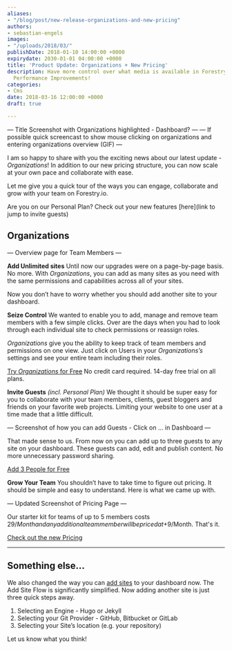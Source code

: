 ```yaml
---
aliases:
- "/blog/post/new-release-organizations-and-new-pricing"
authors:
- sebastian-engels
images:
- "/uploads/2018/03/"
publishDate: 2018-01-10 14:00:00 +0000
expirydate: 2030-01-01 04:00:00 +0000
title: 'Product Update: Organizations + New Pricing'
description: Have more control over what media is available in Forestry + Search &
  Performance Improvements!
categories:
- Cms
date: 2018-03-16 12:00:00 +0000
draft: true

---
```

— Title Screenshot with Organizations highlighted - Dashboard? — 
— If possible quick screencast to show mouse clicking on organizations and entering organizations overview (GIF) — 

I am so happy to share with you the exciting news about our latest update - *Organizations*! In addition to our new pricing structure, you can now scale at your own pace and collaborate with ease.

Let me give you a quick tour of the ways you can engage, collaborate and grow with your team on Forestry.io.

Are you on our Personal Plan? Check out your new features [here](link to jump to invite guests)

## Organizations

— Overview page for Team Members — 

**Add Unlimited sites**
Until now our upgrades were on a page-by-page basis. No more. With *Organizations*, you can add as many sites as you need with the same permissions and capabilities across all of your sites. 

Now you don’t have to worry whether you should add another site to your dashboard.

**Seize Control**
We wanted to enable you to add, manage and remove team members with a few simple clicks. Over are the days when you had to look through each individual site to check permissions or reassign roles. 

*Organizations* give you the ability to keep track of team members and permissions on one view. Just click on Users in your *Organizations’s* settings and see your entire team including their roles.

[Try *Organizations* for Free](lalala)
No credit card required. 14-day free trial on all plans.

**Invite Guests** *(incl. Personal Plan)*
We thought it should be super easy for you to collaborate with your team members, clients, guest bloggers and friends on your favorite web projects. Limiting your website to one user at a time made that a little difficult. 

— Screenshot of how you can add Guests - Click on … in Dashboard — 

That made sense to us. From now on you can add up to three guests to any site on your dashboard. These guests can add, edit and publish content. No more unnecessary password sharing.

[Add 3 People for Free](https://app.forestry.io/dashboard/#/)

**Grow Your Team**
You shouldn’t have to take time to figure out pricing. It should be simple and easy to understand. Here is what we came up with.

— Updated Screenshot of Pricing Page — 

Our starter kit for teams of up to 5 members costs $29/Month and any additional team member will be priced at +$9/Month. That's it.

[Check out the new Pricing](https://forestry.io/pricing/)

----------
## Something else...

We also changed the way you can [add sites](https://app.forestry.io/dashboard/#/add-site) to your dashboard now. The Add Site Flow is significantly simplified. Now adding another site is just three quick steps away.

1. Selecting an Engine - Hugo or Jekyll
2. Selecting your Git Provider - GitHub, Bitbucket or GitLab
3. Selecting your Site’s location (e.g. your repository)

Let us know what you think!
